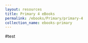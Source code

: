 ```yaml
---
layout: resources
title: Primary 4 eBooks
permalink: /ebooks/Primary/primary-4
collection_name: ebooks-primary
---
```


#test